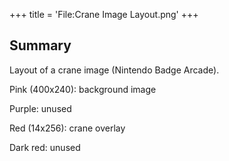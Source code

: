 +++
title = 'File:Crane Image Layout.png'
+++

## Summary

Layout of a crane image (Nintendo Badge Arcade).

Pink (400x240): background image

Purple: unused

Red (14x256): crane overlay

Dark red: unused
